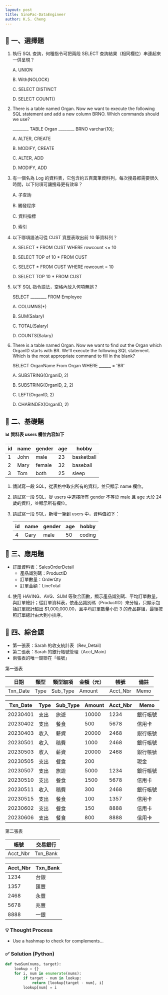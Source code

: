```yaml
---
layout: post
title: SinoPac-DataEngineer
author: K.S. Cheng
---
```



## 🧩 一、選擇題

1. 執行 SQL 查詢，何種指令可把兩段 SELECT 查詢結果（相同欄位）串連起來一併呈現？
   
   A. UNION
   
   B. With(NOLOCK)

   C. SELECT DISTINCT
   
   D. SELECT COUNT()

   
2. There is a table named Organ. Now we want to execute the following SQL statement and add a new column BRNO. Which commands should we use?
  
   ________ TABLE Organ ________ BRNO varchar(10);
   
   A. ALTER, CREATE
   
   B. MODIFY, CREATE

   C. ALTER, ADD
   
   D. MODIFY, ADD

   
5. 有一個名為 Log 的資料表，它包含約五百萬筆資料列，每次搜尋都需要很久時間，以下何項可讓搜尋更有效率？

   A. 子查詢
   
   B. 觸發程序

   C. 資料指標
   
   D. 索引

   
7. 以下哪項語法可從 CUST 資歷表取出前 10 筆資料列？

   A. SELECT * FROM CUST WHERE rowcount <= 10

   B. SELECT TOP of 10 * FROM CUST

   C. SELECT * FROM CUST WHERE rowcount = 10

   D. SELECT TOP 10 * FROM CUST

   
9. 以下 SQL 指令語法，空格內放入何項無誤？

   SELECT ________ FROM Employee

   A. COLUMNS(*)

   B. SUM(Salary)

   C. TOTAL(Salary)

   D. COUNTS(Salary)

   
11. There is a table named Organ. Now we want to find out the Organ which OrganID starts with BR. We'll execute the following SQL statement. Which is the most appropriate command to fill in the blank?
    
    SELECT OrganName From Organ WHERE ______ = 'BR'

    A. SUBSTRING(OrganID, 2)

    B. SUBSTRING(OrganID, 2, 2)

    C. LEFT(OrganID, 2)

    D. CHARINDEX(OrganID, 2)

   
## 🧩 二、基礎題

   **📊 資料表 users 欄位內容如下**
   
   | id  | name   | gender    | age | hobby      |
   |-----|--------|-----------|-----|------------|
   | 1   | John   | male      | 23  | basketball |
   | 2   | Mary   | female    | 32  | baseball   |
   | 3   | Tom    | both      | 25  | sleep      |


1. 請試寫一段 SQL，從表格中取出所有的資料，並只顯示 name 欄位。

2. 請試寫一段 SQL，從 users 中選擇所有 gender 不等於 male 且 age 大於 24 歲的資料，並顯示所有欄位。

3. 請試寫一段 SQL，新增一筆到 users 中，資料值如下：

   | id  | name   | gender    | age | hobby      |
   |-----|--------|-----------|-----|------------|
   | 4   | Gary   | male      | 50  | coding     |

   
## 🧩 三、應用題

- 訂單資料表：SalesOrderDetail
  - 產品識別碼：ProductID
  - 訂單數量：OrderQty
  - 訂單金額：LineTotal

4. 使用 HAVING、AVG、SUM 等聚合函數，顯示產品識別碼、平均訂單數量，與訂單總計；從訂單資料表，依產品識別碼（ProductID）來分組，只顯示包括訂單總計超出 $1,000,000.00，且平均訂單數量小於 3 的產品群組，最後按照訂單總計由大到小排序。


## 🧩 四、綜合題

- 第一張表：Sarah 的收支統計表（Rev_Detail）
- 第二張表：Sarah 的銀行帳號管理（Acct_Main）
- 兩張表的唯一關聯在「帳號」

第一張表

   | 日期        | 類型   | 類型細項    | 金額（元） | 帳號        | 備註     |
   |------------|--------|-----------|-----------|------------|---------|
   | Txn_Date   | Type   | Sub_Type  | Amount    | Acct_Nbr   | Memo    |

   | Txn_Date   | Type   | Sub_Type  | Amount    | Acct_Nbr   | Memo    |
   |------------|--------|-----------|-----------|------------|---------|
   | 20230401   | 支出    | 旅遊      | 10000      | 1234       | 銀行帳號 |
   | 20230402   | 支出    | 餐食      |   500      | 5678       |  信用卡  |
   | 20230403   | 收入    | 薪資      | 20000      | 2468       | 銀行帳號 |
   | 20230501   | 收入    | 稿費      |  1000      | 2468       | 銀行帳號 |
   | 20230503   | 收入    | 薪資      | 20000      | 2468       | 銀行帳號 |
   | 20230505   | 支出    | 餐食      |   200      |            |   現金   |
   | 20230507   | 支出    | 旅遊      |  5000      | 1234       | 銀行帳號 |
   | 20230510   | 支出    | 餐食      |  1500      | 5678       |  信用卡  |
   | 20230511   | 收入    | 稿費      |   300      | 2468       | 銀行帳號 |
   | 20230515   | 支出    | 餐食      |   100      | 1357       |  信用卡  |
   | 20230602   | 支出    | 餐食      |   150      | 8888       |  信用卡  |
   | 20230606   | 支出    | 餐食      |   800      | 8888       |  信用卡  |


第二張表

   | 帳號        | 交易銀行    |
   |------------|------------|
   | Acct_Nbr   | Txn_Bank   |

   | Acct_Nbr   | Txn_Bank   |
   |------------|------------|
   | 1234       | 台銀        |
   | 1357       | 匯豐        |
   | 2468       | 永豐        |
   | 5678       | 兆豐        |
   | 8888       | 一銀        |


### 💡 Thought Process

- Use a hashmap to check for complements...

### ✅ Solution (Python)

```python
def twoSum(nums, target):
    lookup = {}
    for i, num in enumerate(nums):
        if target - num in lookup:
            return [lookup[target - num], i]
        lookup[num] = i
